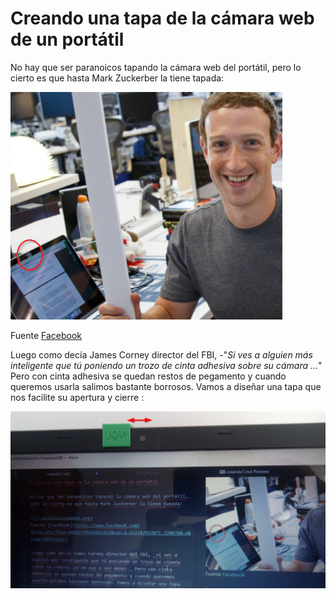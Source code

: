 # Creando una tapa de la cámara web de un portátil

No hay que ser paranoicos tapando la cámara web del portátil, pero lo cierto es que hasta Mark Zuckerber la tiene tapada:

![](/assets/creando1.png)

Fuente [Facebook](https://www.facebook.com/photo.php?fbid=10102910644965951&set=a.612287952871.2204760.4&type=3&theater)

Luego como decía James Corney director del FBI, -"_Si ves a alguien más inteligente que tú poniendo un trozo de cinta adhesiva sobre su cámara ..._" Pero con cinta adhesiva se quedan restos de pegamento y cuando queremos usarla salimos bastante borrosos. Vamos a diseñar una tapa que nos facilite su apertura y cierre :

![](/assets/creando2.png)